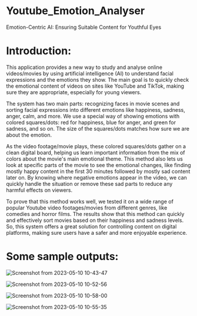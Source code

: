 # Youtube_Emotion_Analyser
Emotion-Centric AI: Ensuring Suitable Content for Youthful Eyes

# Introduction:
This application provides a new way to study and analyse online videos/movies by using artificial intelligence (AI) to understand facial expressions and the emotions they show. The main goal is to quickly check the emotional content of videos on sites like YouTube and TikTok, making sure they are appropriate, especially for young viewers.

The system has two main parts: recognizing faces in movie scenes and sorting facial expressions into different emotions like happiness, sadness, anger, calm, and more. We use a special way of showing emotions with colored squares/dots: red for happiness, blue for anger, and green for sadness, and so on. The size of the squares/dots matches how sure we are about the emotion.

As the video footage/movie plays, these colored squares/dots gather on a clean digital board, helping us learn important information from the mix of colors about the movie's main emotional theme. This method also lets us look at specific parts of the movie to see the emotional changes, like finding mostly happy content in the first 30 minutes followed by mostly sad content later on. By knowing where negative emotions appear in the video, we can quickly handle the situation or remove these sad parts to reduce any harmful effects on viewers.

To prove that this method works well, we tested it on a wide range of popular Youtube video footages/movies from different genres, like comedies and horror films. The results show that this method can quickly and effectively sort movies based on their happiness and sadness levels. So, this system offers a great solution for controlling content on digital platforms, making sure users have a safer and more enjoyable experience.

# Some sample outputs:

![Screenshot from 2023-05-10 10-43-47](https://github.com/mnguyenAUT/Youtube_Emotion_Analyser/assets/99455946/4799e96e-bf06-4914-ac5b-ddf5fcc0ee5b)

![Screenshot from 2023-05-10 10-52-56](https://github.com/mnguyenAUT/Youtube_Emotion_Analyser/assets/99455946/b3456ec9-2b19-49a3-b1ab-1be9eb027443)

![Screenshot from 2023-05-10 10-58-00](https://github.com/mnguyenAUT/Youtube_Emotion_Analyser/assets/99455946/df881d26-568a-4b8d-8455-faf722dcf611)


![Screenshot from 2023-05-10 10-55-35](https://github.com/mnguyenAUT/Youtube_Emotion_Analyser/assets/99455946/cba4afa1-3845-44dd-9e5e-a3a10c15c178)
